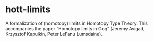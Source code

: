 hott-limits
===========

A formalization of (homotopy) limits in Homotopy Type Theory.  This accompanies the paper “Homotopy limits in Coq” (Jeremy Avigad, Krzysztof Kapulkin, Peter LeFanu Lumsdaine).
